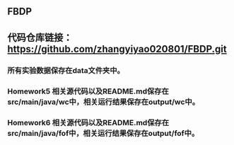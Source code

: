 ## FBDP
## 代码仓库链接：https://github.com/zhangyiyao020801/FBDP.git

### 所有实验数据保存在data文件夹中。

### Homework5 相关源代码以及README.md保存在src/main/java/wc中，相关运行结果保存在output/wc中。

### Homework6 相关源代码以及README.md保存在src/main/java/fof中，相关运行结果保存在output/fof中。